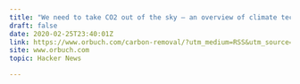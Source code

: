 ```yaml
---
title: "We need to take CO2 out of the sky – an overview of climate tech"
draft: false
date: 2020-02-25T23:40:01Z
link: https://www.orbuch.com/carbon-removal/?utm_medium=RSS&utm_source=hune
site: www.orbuch.com
topic: Hacker News  

---
```


